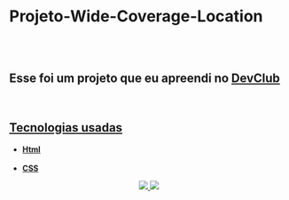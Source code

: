 <h1>Projeto-Wide-Coverage-Location</h1>
<br>
<br>
<h2>Esse foi um projeto que eu apreendi no <a href="https://aulas.devclub.com.br/login"/a>DevClub</h2>
<br>
<h2> Tecnologias usadas</h2>
<ul>
<b> 
  <li> Html </li> 
  <br>
  <li> CSS </li>
</b>
</ul>
<div align="center">
  <img src="https://github.com/Brunogitguimaraes/Projeto-Wide-coverage-location/blob/main/wide%20coverage%20.png?raw=true"/>
  <img src="https://github.com/Brunogitguimaraes/Projeto-Wide-coverage-location/blob/main/wide%20coverage%20mobile.png?raw=true"/>
</div>
